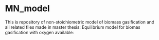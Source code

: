 # MN_model

This is repository of non-stoichiometric model of biomass gasification and all related files made in master thesis:
Equilibrium model for biomas gasification with oxygen
available:
